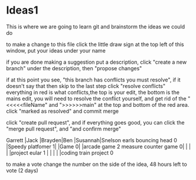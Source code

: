 # Ideas1
This is where we are going to learn git and brainstorm the ideas we could do

to make a change to this file click the little draw sign at the top left of this window, 
put your ideas under your name

if you are done making a suggestion put a description, click "create a new branch" under the description, then "propose changes"

if at this point you see, "this branch has conflicts you must resolve", if it doesn't say that then skip to the last step
click "resolve conflicts"
everything in red is what conflicts,the top is your edit, the bottom is the mains edit, you will need to resolve the conflict yourself, and get rid of the "<<<<<fileName" and ">>>>>>main" at the top and bottom of the red area.
click "marked as resolved" and commit merge

click "create pull request", and if everything goes good, you can click the "merge pull request", and "and confirm merge"

Garrett               |Jack              |Brayden|Ben   |Susannah|Snelson
earls bouncing head 0 |Speedy platfomer 1|       |Game 0|        |arcade game 2
measure counter game 0|                  |       |      |        |project eular 1 
                      |                  |       |      |        |coding train project 0

to make a vote change the number on the side of the idea, 48 hours left to vote (2 days)

